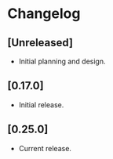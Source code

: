 # Changelog

## [Unreleased]

- Initial planning and design.

## [0.17.0]

- Initial release.

## [0.25.0]

- Current release.

